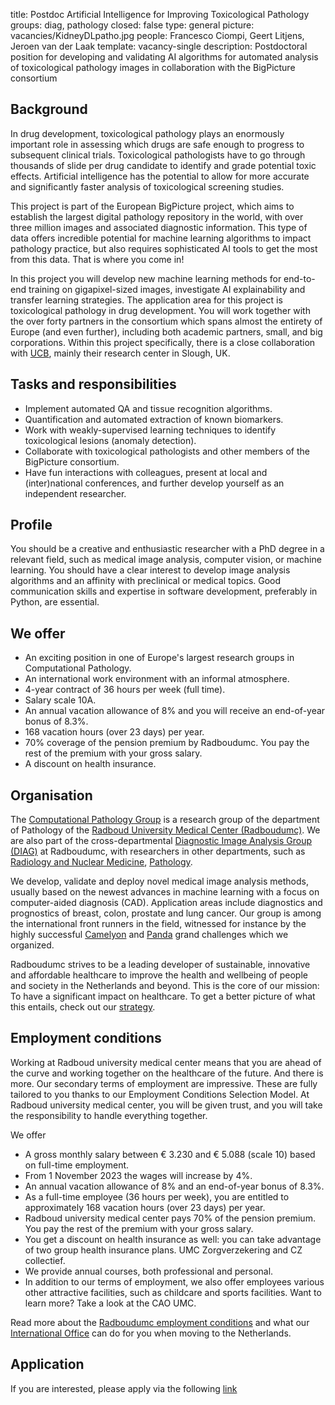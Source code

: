 title: Postdoc Artificial Intelligence for Improving Toxicological Pathology
groups: diag, pathology
closed: false
type: general
picture: vacancies/KidneyDLpatho.jpg
people: Francesco Ciompi, Geert Litjens, Jeroen van der Laak
template: vacancy-single
description: Postdoctoral position for developing and validating AI algorithms for automated analysis of toxicological pathology images in collaboration with the BigPicture consortium

## Background
In drug development, toxicological pathology plays an enormously important role in assessing which drugs are safe enough to progress to subsequent clinical trials. Toxicological pathologists have to go through thousands of slide per drug candidate to identify and grade potential toxic effects. Artificial intelligence has the potential to allow for more accurate and significantly faster analysis of toxicological screening studies.

This project is part of the European BigPicture project, which aims to establish the largest digital pathology repository in the world, with over three million images and associated diagnostic information. This type of data offers incredible potential for machine learning algorithms to impact pathology practice, but also requires sophisticated AI tools to get the most from this data. That is where you come in! 

In this project you will develop new machine learning methods for end-to-end training on gigapixel-sized images, investigate AI explainability and transfer learning strategies. The application area for this project is toxicological pathology in drug development. You will work together with the over forty partners in the consortium which spans almost the entirety of Europe (and even further), including both academic partners, small, and big corporations. Within this project specifically, there is a close collaboration with [UCB](https://www.ucb.com/), mainly their research center in Slough, UK.

## Tasks and responsibilities
- Implement automated QA and tissue recognition algorithms.
- Quantification and automated extraction of known biomarkers.
- Work with weakly-supervised learning techniques to identify toxicological lesions (anomaly detection).
- Collaborate with toxicological pathologists and other members of the BigPicture consortium.
- Have fun interactions with colleagues, present at local and (inter)national conferences, and further develop yourself as an independent researcher.

## Profile
You should be a creative and enthusiastic researcher with a PhD degree in a relevant field, such as medical image analysis, computer vision, or machine learning. You should have a clear interest to develop image analysis algorithms and an affinity with preclinical or medical topics. Good communication skills and expertise in software development, preferably in Python, are essential.

## We offer
- An exciting position in one of Europe's largest research groups in Computational Pathology.
- An international work environment with an informal atmosphere.
- 4-year contract of 36 hours per week (full time).
- Salary scale 10A.
- An annual vacation allowance of 8% and you will receive an end-of-year bonus of 8.3%.
- 168 vacation hours (over 23 days) per year.
- 70% coverage of the pension premium by Radboudumc. You pay the rest of the premium with your gross salary.
- A discount on health insurance.

## Organisation
The [Computational Pathology Group](https://www.computationalpathologygroup.eu/) is a research group of the department of Pathology of the [Radboud University Medical Center (Radboudumc)](https://www.radboudumc.nl). We are also part of the cross-departmental [Diagnostic Image Analysis Group (DIAG)](https://www.diagnijmegen.nl) at Radboudumc, with researchers in other departments, such as [Radiology and Nuclear Medicine](https://www.radboudumc.nl/afdelingen/radiologie-en-nucleaire-geneeskunde), [Pathology](https://www.radboudumc.nl/afdelingen/pathologie).

We develop, validate and deploy novel medical image analysis methods, usually based on the newest advances in machine learning with a focus on computer-aided diagnosis (CAD). Application areas include diagnostics and prognostics of breast, colon, prostate and lung cancer. Our group is among the international front runners in the field, witnessed for instance by the highly successful [Camelyon](https://camelyon16.grand-challenge.org/) and [Panda](https://panda.grand-challenge.org/) grand challenges which we organized.

Radboudumc strives to be a leading developer of sustainable, innovative and affordable healthcare to improve the health and wellbeing of people and society in the Netherlands and beyond. This is the core of our mission: To have a significant impact on healthcare. To get a better picture of what this entails, check out our [strategy](https://www.radboudumc.nl/en/about-radboudumc/our-strategy).

## Employment conditions
Working at Radboud university medical center means that you are ahead of the curve and working together on the healthcare of the future. And there is more. Our secondary terms of employment are impressive. These are fully tailored to you thanks to our Employment Conditions Selection Model. At Radboud university medical center, you will be given trust, and you will take the responsibility to handle everything together.

We offer
- A gross monthly salary between € 3.230 and € 5.088 (scale 10) based on full-time employment.
- From 1 November 2023 the wages will increase by 4%.
- An annual vacation allowance of 8% and an end-of-year bonus of 8.3%.
- As a full-time employee (36 hours per week), you are entitled to approximately 168 vacation hours (over 23 days) per year.
- Radboud university medical center pays 70% of the pension premium. You pay the rest of the premium with your gross salary.
- You get a discount on health insurance as well: you can take advantage of two group health insurance plans. UMC Zorgverzekering and CZ collectief.
- We provide annual courses, both professional and personal.
- In addition to our terms of employment, we also offer employees various other attractive facilities, such as childcare and sports facilities. Want to learn more? Take a look at the CAO UMC.

Read more about the [Radboudumc employment conditions](https://www.radboudumc.nl/en/working-at/what-do-we-offer/terms-and-conditions) and what our [International Office](https://www.radboudumc.nl/en/working-at/international-office) can do for you when moving to the Netherlands.

## Application
If you are interested, please apply via the following [link](https://www.radboudumc.nl/en/vacancies/137202-postdoc-artificial-intelligence-for-improving-toxicological-pathology)
